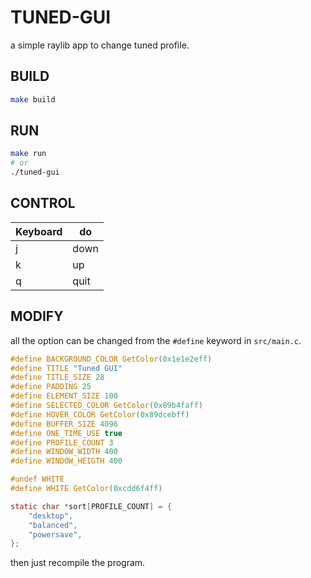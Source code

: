 # TUNED-GUI
a simple raylib app to change tuned profile.

## BUILD
```sh
make build
```

## RUN
```sh
make run
# or
./tuned-gui
```

## CONTROL

| Keyboard | do   |
|----------|------|
| j        | down |
| k        | up   |
| q        | quit |

## MODIFY

all the option can be changed from the `#define` keyword in `src/main.c`.

```c
#define BACKGROUND_COLOR GetColor(0x1e1e2eff)
#define TITLE "Tuned GUI"
#define TITLE_SIZE 28
#define PADDING 25
#define ELEMENT_SIZE 100
#define SELECTED_COLOR GetColor(0x89b4faff)
#define HOVER_COLOR GetColor(0x89dcebff)
#define BUFFER_SIZE 4096
#define ONE_TIME_USE true
#define PROFILE_COUNT 3
#define WINDOW_WIDTH 400
#define WINDOW_HEIGTH 400

#undef WHITE
#define WHITE GetColor(0xcdd6f4ff)

static char *sort[PROFILE_COUNT] = {
    "desktop",
    "balanced",
    "powersave",
};
```

then just recompile the program.
